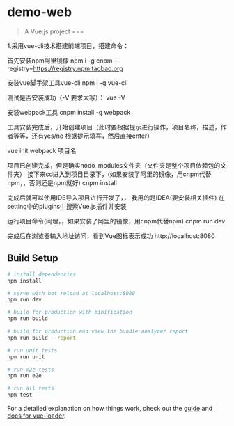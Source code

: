 # demo-web

> A Vue.js project
===


1.采用vue-cli技术搭建前端项目，搭建命令：


首先安装npm阿里镜像
npm i -g cnpm --registry=https://registry.npm.taobao.org

安装vue脚手架工具vue-cli
npm i -g vue-cli

测试是否安装成功（-V 要求大写）：
vue -V 

安装webpack工具
cnpm install -g webpack

工具安装完成后，开始创建项目（此时要根据提示进行操作，项目名称，描述，作者等等，还有yes/no
根据提示填写，然后直接enter）       

vue init webpack 项目名

项目已创建完成，但是确实nodo_modules文件夹（文件夹是整个项目依赖包的文件夹）
接下来cd进入到项目目录下，(如果安装了阿里的镜像，用cnpm代替npm，，否则还是npm就好)
cnpm install 

完成后就可以使用IDE导入项目进行开发了，，
我用的是IDEA(要安装相关插件)
在setting中的plugins中搜索Vue.js插件并安装

运行项目命令(同理，，如果安装了阿里的镜像，用cnpm代替npm)
cnpm run dev 

完成后在浏览器输入地址访问，看到Vue图标表示成功
http://localhost:8080



## Build Setup

``` bash
# install dependencies
npm install

# serve with hot reload at localhost:8080
npm run dev

# build for production with minification
npm run build

# build for production and view the bundle analyzer report
npm run build --report

# run unit tests
npm run unit

# run e2e tests
npm run e2e

# run all tests
npm test
```

For a detailed explanation on how things work, check out the [guide](http://vuejs-templates.github.io/webpack/) and [docs for vue-loader](http://vuejs.github.io/vue-loader).
